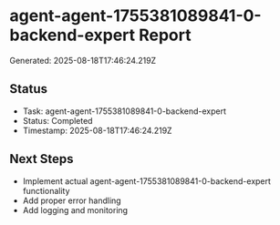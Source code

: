 # agent-agent-1755381089841-0-backend-expert Report

Generated: 2025-08-18T17:46:24.219Z

## Status
- Task: agent-agent-1755381089841-0-backend-expert
- Status: Completed
- Timestamp: 2025-08-18T17:46:24.219Z

## Next Steps
- Implement actual agent-agent-1755381089841-0-backend-expert functionality
- Add proper error handling
- Add logging and monitoring
